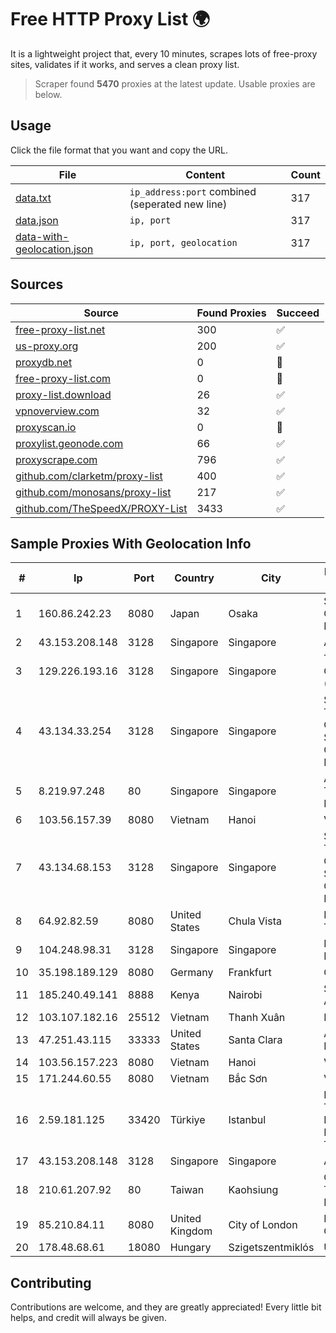 
# Free HTTP Proxy List 🌍

It is a lightweight project that, every 10 minutes, scrapes lots of free-proxy sites, validates if it works, and serves a clean proxy list.


> Scraper found **5470** proxies at the latest update. Usable proxies are below.

## Usage

Click the file format that you want and copy the URL.


|File|Content|Count|
|----|-------|-----|
|[data.txt](https://raw.githubusercontent.com/themiralay/Proxy-List-World/master/data.txt)|`ip_address:port` combined (seperated new line)|317|
|[data.json](https://raw.githubusercontent.com/themiralay/Proxy-List-World/master/data.json)|`ip, port`|317|
|[data-with-geolocation.json](https://raw.githubusercontent.com/themiralay/Proxy-List-World/master/data-with-geolocation.json)|`ip, port, geolocation`|317|

## Sources

|Source|Found Proxies|Succeed|
|------|-------------|-------|
|[free-proxy-list.net](https://free-proxy-list.net)|300|✅|
|[us-proxy.org](https://www.us-proxy.org)|200|✅|
|[proxydb.net](http://proxydb.net)|0|🚫|
|[free-proxy-list.com](https://free-proxy-list.com/?page=&port=&type%5B%5D=http&type%5B%5D=https&up_time=0&search=Search)|0|🚫|
|[proxy-list.download](https://www.proxy-list.download/HTTP)|26|✅|
|[vpnoverview.com](https://vpnoverview.com/privacy/anonymous-browsing/free-proxy-servers)|32|✅|
|[proxyscan.io](https://www.proxyscan.io)|0|🚫|
|[proxylist.geonode.com](https://proxylist.geonode.com/api/proxy-list?limit=300&page=1&sort_by=lastChecked&sort_type=desc&protocols=http,https)|66|✅|
|[proxyscrape.com](https://api.proxyscrape.com/v2/?request=displayproxies&protocol=http&timeout=10000&country=all&ssl=all&anonymity=all)|796|✅|
|[github.com/clarketm/proxy-list](https://raw.githubusercontent.com/clarketm/proxy-list/master/proxy-list-raw.txt)|400|✅|
|[github.com/monosans/proxy-list](https://raw.githubusercontent.com/monosans/proxy-list/main/proxies/http.txt)|217|✅|
|[github.com/TheSpeedX/PROXY-List](https://raw.githubusercontent.com/TheSpeedX/PROXY-List/master/http.txt)|3433|✅|


## Sample Proxies With Geolocation Info

|#|Ip|Port|Country|City|Internet Service Provider|
|-|--|----|-------|----|-------------------------|
|1|160.86.242.23|8080|Japan|Osaka|Sony Network Communications Inc|
|2|43.153.208.148|3128|Singapore|Singapore|Aceville Pte.ltd|
|3|129.226.193.16|3128|Singapore|Singapore|Tencent Cloud Computing (Beijing) Co|
|4|43.134.33.254|3128|Singapore|Singapore|Shenzhen Tencent Computer Systems Company Limited|
|5|8.219.97.248|80|Singapore|Singapore|Alibaba (US) Technology Co., Ltd.|
|6|103.56.157.39|8080|Vietnam|Hanoi|VCCORP|
|7|43.134.68.153|3128|Singapore|Singapore|Shenzhen Tencent Computer Systems Company Limited|
|8|64.92.82.59|8080|United States|Chula Vista|Momentum Telecom, Inc.|
|9|104.248.98.31|3128|Singapore|Singapore|DigitalOcean, LLC|
|10|35.198.189.129|8080|Germany|Frankfurt|Google LLC|
|11|185.240.49.141|8888|Kenya|Nairobi|Servercore Africa Ltd|
|12|103.107.182.16|25512|Vietnam|Thanh Xuân|PEGA|
|13|47.251.43.115|33333|United States|Santa Clara|Alibaba Cloud LLC|
|14|103.56.157.223|8080|Vietnam|Hanoi|VCCORP|
|15|171.244.60.55|8080|Vietnam|Bắc Sơn|VIETEL|
|16|2.59.181.125|33420|Türkiye|Istanbul|Kadir Huseyin Tezcan Nosspeed Internet Teknolojileri|
|17|43.153.208.148|3128|Singapore|Singapore|Aceville Pte.ltd|
|18|210.61.207.92|80|Taiwan|Kaohsiung|Chunghwa Telecom Co., Ltd.|
|19|85.210.84.11|8080|United Kingdom|City of London|Microsoft Corporation|
|20|178.48.68.61|18080|Hungary|Szigetszentmiklós|UPC|



## Contributing

Contributions are welcome, and they are greatly appreciated! Every
little bit helps, and credit will always be given.

